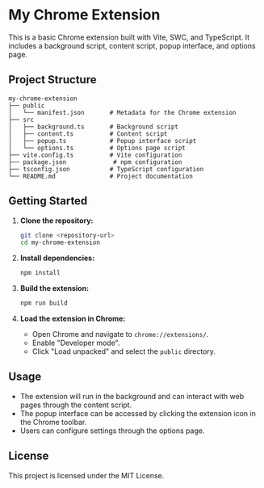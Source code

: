 # My Chrome Extension

This is a basic Chrome extension built with Vite, SWC, and TypeScript. It includes a background script, content script, popup interface, and options page.

## Project Structure

```
my-chrome-extension
├── public
│   └── manifest.json       # Metadata for the Chrome extension
├── src
│   ├── background.ts       # Background script
│   ├── content.ts          # Content script
│   ├── popup.ts            # Popup interface script
│   └── options.ts          # Options page script
├── vite.config.ts          # Vite configuration
├── package.json             # npm configuration
├── tsconfig.json           # TypeScript configuration
└── README.md               # Project documentation
```

## Getting Started

1. **Clone the repository:**
   ```bash
   git clone <repository-url>
   cd my-chrome-extension
   ```

2. **Install dependencies:**
   ```bash
   npm install
   ```

3. **Build the extension:**
   ```bash
   npm run build
   ```

4. **Load the extension in Chrome:**
   - Open Chrome and navigate to `chrome://extensions/`.
   - Enable "Developer mode".
   - Click "Load unpacked" and select the `public` directory.

## Usage

- The extension will run in the background and can interact with web pages through the content script.
- The popup interface can be accessed by clicking the extension icon in the Chrome toolbar.
- Users can configure settings through the options page.

## License

This project is licensed under the MIT License.